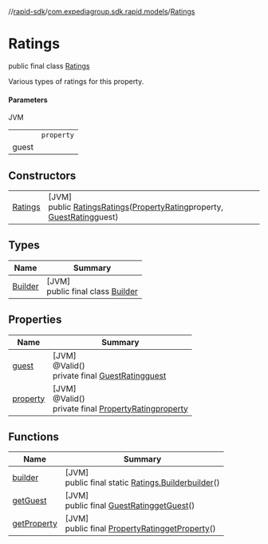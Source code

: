 //[rapid-sdk](../../../index.md)/[com.expediagroup.sdk.rapid.models](../index.md)/[Ratings](index.md)

# Ratings

public final class [Ratings](index.md)

Various types of ratings for this property.

#### Parameters

JVM

| | |
|---|---|
|  | `property` |
| guest |

## Constructors

| | |
|---|---|
| [Ratings](-ratings.md) | [JVM]<br>public [Ratings](index.md)[Ratings](-ratings.md)([PropertyRating](../-property-rating/index.md)property, [GuestRating](../-guest-rating/index.md)guest) |

## Types

| Name | Summary |
|---|---|
| [Builder](-builder/index.md) | [JVM]<br>public final class [Builder](-builder/index.md) |

## Properties

| Name | Summary |
|---|---|
| [guest](index.md#-541783385%2FProperties%2F700308213) | [JVM]<br>@Valid()<br>private final [GuestRating](../-guest-rating/index.md)[guest](index.md#-541783385%2FProperties%2F700308213) |
| [property](index.md#-1231794554%2FProperties%2F700308213) | [JVM]<br>@Valid()<br>private final [PropertyRating](../-property-rating/index.md)[property](index.md#-1231794554%2FProperties%2F700308213) |

## Functions

| Name | Summary |
|---|---|
| [builder](builder.md) | [JVM]<br>public final static [Ratings.Builder](-builder/index.md)[builder](builder.md)() |
| [getGuest](get-guest.md) | [JVM]<br>public final [GuestRating](../-guest-rating/index.md)[getGuest](get-guest.md)() |
| [getProperty](get-property.md) | [JVM]<br>public final [PropertyRating](../-property-rating/index.md)[getProperty](get-property.md)() |
